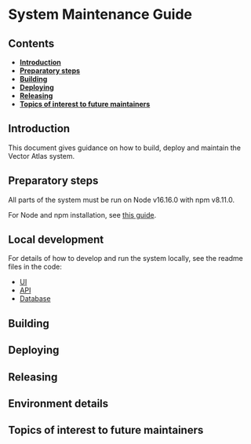 # System Maintenance Guide

## Contents

* **[Introduction](#introduction)**
* **[Preparatory steps](#preparatory-steps)**
* **[Building](#building)**
* **[Deploying](#deploying)**
* **[Releasing](#releasing)**
* **[Topics of interest to future maintainers](#topics-of-interest-to-future-maintainers)**

## Introduction

This document gives guidance on how to build, deploy and maintain the Vector Atlas system.

## Preparatory steps

All parts of the system must be run on Node v16.16.0 with npm v8.11.0.

For Node and npm installation, see [this guide](https://docs.npmjs.com/downloading-and-installing-node-js-and-npm).

## Local development

For details of how to develop and run the system locally, see the readme files in the code:
 - [UI](../src/UI/README.md)
 - [API](../src/API/README.md)
 - [Database](../src/Database/README.md)

## Building

## Deploying

## Releasing

## Environment details

## Topics of interest to future maintainers
